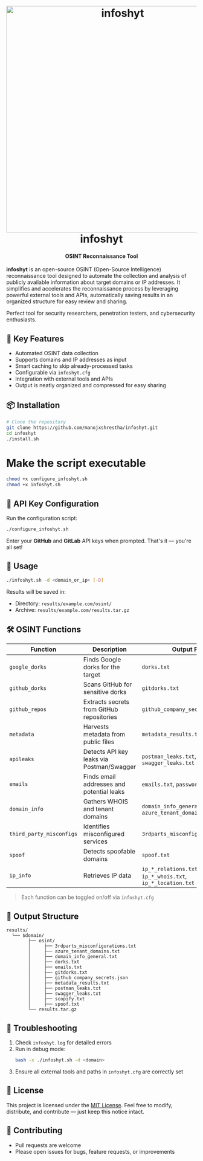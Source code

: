 <h1 align="center">
  <br>
  <a href="https://github.com/manojxshrestha/">
    <img src="https://github.com/user-attachments/assets/2e4f7e23-444b-4fb2-92f6-c1f425453c11" alt="infoshyt" width="600">
  </a>
  <br>
  infoshyt
  <br>
</h1>

<h4 align="center">OSINT Reconnaissance Tool</h4>


**infoshyt** is an open-source OSINT (Open-Source Intelligence) reconnaissance tool designed to automate the collection and analysis of publicly available information about target domains or IP addresses. It simplifies and accelerates the reconnaissance process by leveraging powerful external tools and APIs, automatically saving results in an organized structure for easy review and sharing.

Perfect tool for security researchers, penetration testers, and cybersecurity enthusiasts.

## 🚀 Key Features

- Automated OSINT data collection
- Supports domains and IP addresses as input
- Smart caching to skip already-processed tasks
- Configurable via `infoshyt.cfg`
- Integration with external tools and APIs
- Output is neatly organized and compressed for easy sharing

## 📦 Installation

```bash
# Clone the repository
git clone https://github.com/manojxshrestha/infoshyt.git
cd infoshyt
./install.sh
```
# Make the script executable
```bash
chmod +x configure_infoshyt.sh
chmod +x infoshyt.sh
```

## 🔧 API Key Configuration

Run the configuration script:

```bash
./configure_infoshyt.sh
```

Enter your **GitHub** and **GitLab** API keys when prompted.
That's it — you're all set!

## 🚀 Usage

```bash
./infoshyt.sh -d <domain_or_ip> [-D]
```

Results will be saved in:
- Directory: `results/example.com/osint/`
- Archive: `results/example.com/results.tar.gz`

## 🛠️ OSINT Functions

| Function | Description | Output File |
|----------|-------------|-------------|
| `google_dorks` | Finds Google dorks for the target | `dorks.txt` |
| `github_dorks` | Scans GitHub for sensitive dorks | `gitdorks.txt` |
| `github_repos` | Extracts secrets from GitHub repositories | `github_company_secrets.json` |
| `metadata` | Harvests metadata from public files | `metadata_results.txt` |
| `apileaks` | Detects API key leaks via Postman/Swagger | `postman_leaks.txt`, `swagger_leaks.txt` |
| `emails` | Finds email addresses and potential leaks | `emails.txt`, `passwords.txt` |
| `domain_info` | Gathers WHOIS and tenant domains | `domain_info_general.txt`, `azure_tenant_domains.txt` |
| `third_party_misconfigs` | Identifies misconfigured services | `3rdparts_misconfigurations.txt` |
| `spoof` | Detects spoofable domains | `spoof.txt` |
| `ip_info` | Retrieves IP data | `ip_*_relations.txt`, `ip_*_whois.txt`, `ip_*_location.txt` |

> Each function can be toggled on/off via `infoshyt.cfg`

## 📂 Output Structure

```
results/
  └── $domain/
        ├── osint/
        │     ├── 3rdparts_misconfigurations.txt
        │     ├── azure_tenant_domains.txt
        │     ├── domain_info_general.txt
        │     ├── dorks.txt
        │     ├── emails.txt
        │     ├── gitdorks.txt
        │     ├── github_company_secrets.json
        │     ├── metadata_results.txt
        │     ├── postman_leaks.txt
        │     ├── swagger_leaks.txt
        │     ├── scopify.txt
        │     ├── spoof.txt
        └── results.tar.gz
```

## 🐞 Troubleshooting

1. Check `infoshyt.log` for detailed errors
2. Run in debug mode:
   ```bash
   bash -x ./infoshyt.sh -d <domain>
   ```
3. Ensure all external tools and paths in `infoshyt.cfg` are correctly set

## 📄 License

This project is licensed under the [MIT License](https://opensource.org/licenses/MIT).
Feel free to modify, distribute, and contribute — just keep this notice intact.

## 🤝 Contributing

- Pull requests are welcome
- Please open issues for bugs, feature requests, or improvements
